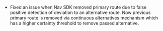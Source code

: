 - Fixed an issue when Nav SDK removed primary route due to false positive detection of deviation to an alternative route. Now previous primary route is removed via continuous alternatives mechanism which has a higher certainty threshold to remove passed alternative. 